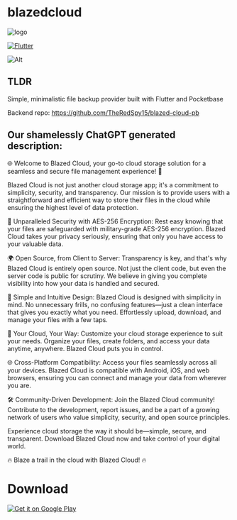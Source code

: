 # blazedcloud

![logo](https://github.com/TheRedSpy15/blazedcloud/assets/32081703/640a966a-e8fa-4a8d-b0da-4e0fd0abff2e)

[![Flutter](https://github.com/TheRedSpy15/blazedcloud/actions/workflows/flutter.yml/badge.svg)](https://github.com/TheRedSpy15/blazedcloud/actions/workflows/flutter.yml)

![Alt](https://repobeats.axiom.co/api/embed/ed8f2fa1e7b0d3aa5e3ef7d1c174533ef59e32e3.svg "Repobeats analytics image")

## TLDR

Simple, minimalistic file backup provider built with Flutter and Pocketbase

Backend repo: https://github.com/TheRedSpy15/blazed-cloud-pb


## Our shamelessly ChatGPT generated description:

🌐 Welcome to Blazed Cloud, your go-to cloud storage solution for a seamless and secure file management experience! 🚀

Blazed Cloud is not just another cloud storage app; it's a commitment to simplicity, security, and transparency. Our mission is to provide users with a straightforward and efficient way to store their files in the cloud while ensuring the highest level of data protection.

🔐 Unparalleled Security with AES-256 Encryption:
Rest easy knowing that your files are safeguarded with military-grade AES-256 encryption. Blazed Cloud takes your privacy seriously, ensuring that only you have access to your valuable data.

🌍 Open Source, from Client to Server:
Transparency is key, and that's why Blazed Cloud is entirely open source. Not just the client code, but even the server code is public for scrutiny. We believe in giving you complete visibility into how your data is handled and secured.

🚀 Simple and Intuitive Design:
Blazed Cloud is designed with simplicity in mind. No unnecessary frills, no confusing features—just a clean interface that gives you exactly what you need. Effortlessly upload, download, and manage your files with a few taps.

📂 Your Cloud, Your Way:
Customize your cloud storage experience to suit your needs. Organize your files, create folders, and access your data anytime, anywhere. Blazed Cloud puts you in control.

🌐 Cross-Platform Compatibility:
Access your files seamlessly across all your devices. Blazed Cloud is compatible with Android, iOS, and web browsers, ensuring you can connect and manage your data from wherever you are.

🛠️ Community-Driven Development:
Join the Blazed Cloud community! Contribute to the development, report issues, and be a part of a growing network of users who value simplicity, security, and open source principles.

Experience cloud storage the way it should be—simple, secure, and transparent. Download Blazed Cloud now and take control of your digital world.

🔥 Blaze a trail in the cloud with Blazed Cloud! 🔥

# Download

<a href='https://play.google.com/store/apps/details?id=com.chancesoftwarellc.blazedcloud&pcampaignid=pcampaignidMKT-Other-global-all-co-prtnr-py-PartBadge-Mar2515-1'><img alt='Get it on Google Play' src='https://play.google.com/intl/en_us/badges/static/images/badges/en_badge_web_generic.png'/></a>
